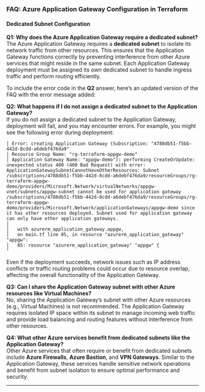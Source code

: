 ### **FAQ: Azure Application Gateway Configuration in Terraform**

#### **Dedicated Subnet Configuration**

**Q1: Why does the Azure Application Gateway require a dedicated subnet?**  
The Azure Application Gateway requires a **dedicated subnet** to isolate its network traffic from other resources. This ensures that the Application Gateway functions correctly by preventing interference from other Azure services that might reside in the same subnet. Each Application Gateway deployment must be assigned its own dedicated subnet to handle ingress traffic and perform routing efficiently.

To include the error code in the **Q2** answer, here’s an updated version of the FAQ with the error message added:

**Q2: What happens if I do not assign a dedicated subnet to the Application Gateway?**  
If you do not assign a dedicated subnet to the Application Gateway, deployment will fail, and you may encounter errors. For example, you might see the following error during deployment:

```
│ Error: creating Application Gateway (Subscription: "4788db51-f5bb-442d-8cdd-a6debf476da9"
│ Resource Group Name: "rg-terraform-appgw-demo"
│ Application Gateway Name: "appgw-demo"): performing CreateOrUpdate: unexpected status 400 (400 Bad Request) with error: ApplicationGatewaySubnetCannotHaveOtherResources: Subnet /subscriptions/4788db51-f5bb-442d-8cdd-a6debf476da9/resourceGroups/rg-terraform-appgw-demo/providers/Microsoft.Network/virtualNetworks/appgw-vnet/subnets/appgw-subnet cannot be used for application gateway /subscriptions/4788db51-f5bb-442d-8cdd-a6debf476da9/resourceGroups/rg-terraform-appgw-demo/providers/Microsoft.Network/applicationGateways/appgw-demo since it has other resources deployed. Subnet used for application gateway can only have other application gateways.
│
│   with azurerm_application_gateway.appgw,
│   on main.tf line 85, in resource "azurerm_application_gateway" "appgw":
│   85: resource "azurerm_application_gateway" "appgw" {
╵
```

Even if the deployment succeeds, network issues such as IP address conflicts or traffic routing problems could occur due to resource overlap, affecting the overall functionality of the Application Gateway.

**Q3: Can I share the Application Gateway subnet with other Azure resources like Virtual Machines?**  
No, sharing the Application Gateway’s subnet with other Azure resources (e.g., Virtual Machines) is not recommended. The Application Gateway requires isolated IP space within its subnet to manage incoming web traffic and provide load balancing and routing features without interference from other resources.

**Q4: What other Azure services benefit from dedicated subnets like the Application Gateway?**  
Other Azure services that often require or benefit from dedicated subnets include **Azure Firewalls**, **Azure Bastion**, and **VPN Gateways**. Similar to the Application Gateway, these services handle sensitive network operations and benefit from subnet isolation to ensure optimal performance and security.

---
